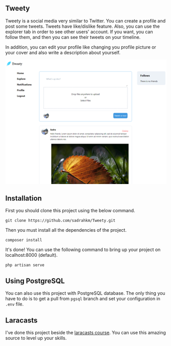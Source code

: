 ## Tweety

Tweety is a social media very similar to Twitter. You can create a profile and post some tweets. Tweets have like/dislike
feature. Also, you can use the explorer tab in order to see other users' account. If you want, you can follow them, and then
you can see their tweets on your timeline.

In addition, you can edit your profile like changing you profile picture or your cover and also write a description about yourself.


![tweety-picture](./github.png)

## Installation
First you should clone this project using the below command.

```
git clone https://github.com/sadrahkm/Tweety.git
```

Then you must install all the dependencies of the project.

```
composer install
```

It's done! You can use the following command to bring up your project on localhost:8000 (default).

```
php artisan serve
```

## Using PostgreSQL
You can also use this project with PostgreSQL database. The only thing you have to do is to get a pull from `pgsql` branch
and set your configuration in `.env` file.

## Laracasts
I've done this project beside the [laracasts course](https://laracasts.com/series/laravel-6-from-scratch). You can use
this amazing source to level up your skills.

